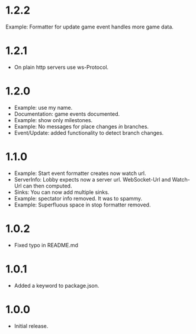 # 1.2.2

Example: Formatter for update game event handles more game data.
# 1.2.1

* On plain http servers use ws-Protocol.

# 1.2.0

* Example: use my name.
* Documentation: game events documented.
* Example: show only milestones.
* Example: No messages for place changes *in* branches.
* Event/Update: added functionality to detect branch changes.

# 1.1.0

* Example: Start event formatter creates now watch url.
* ServerInfo: Lobby expects now a server url. WebSocket-Url and Watch-Url can then computed.
* Sinks: You can now add multiple sinks.
* Example: spectator info removed. It was to spammy.
* Example: Superfluous space in stop formatter removed.

# 1.0.2

* Fixed typo in README.md

# 1.0.1

* Added a keyword to package.json.

# 1.0.0

* Initial release.
